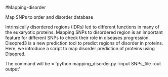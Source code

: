 #Mapping-disorder

Map SNPs to order and disorder database

Intrinsically disordered regions (IDRs) led to different functions in many of the eukaryotic proteins.
Mapping SNPs to disordered region is an important feature for different SNPs to check their role in diseases progression.
Disopred3 is a new prediction tool to predict regions of disorder in proteins.
Here, we introduce a script to map disorder prediction of proteins using Disopred.


The command will be = 'python mapping_disorder.py -input SNPs_file -out output'
